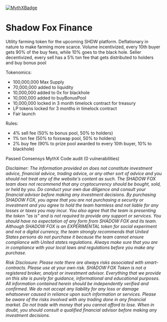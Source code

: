 [![MythXBadge](https://badgen.net/https/api.mythx.io/v1/projects/cf7d36ac-59c8-4cff-a7d0-4b34425b9a4c/badge/data?cache=300&icon=https://raw.githubusercontent.com/ConsenSys/mythx-github-badge/main/logo_white.svg)](https://docs.mythx.io/dashboard/github-badges)

# Shadow Fox Finance

Utility farming token for the upcoming SHDW platform. 
Deflationary in nature to make farming more scarce. 
Volume incentivized, every 10th buyer gets 90% of the buy fees, while 10% goes to the black hole. 
Seller decentivized, every sell has a 5% txn fee that gets distributed to holders and buy bonus pool

Tokenomics:
- 100,000,000 Max Supply
- 70,000,000 added to liquidity
- 10,000,000 added to 0x for blackhole
- 10,000,000 added to buyBonusPool
- 10,000,000 locked in 3 month timelock contract for treasury
- LP tokens locked for 3 months in timelock contract
- Fair launch

Rules:
- 4% sell fee (50% to bonus pool, 50% to holders)
- 1% txn fee (50% to foxswap pool, 50% to holders)
- 2% buy fee (90% to prize pool awarded to every 10th buyer, 10% to blackhole)

Passed Consensys MythX Code audit (0 vulnerabilities)

_Disclaimer: The information provided on does not constitute investment advice, financial advice, trading advice, or any other sort of advice and you should not treat any of the website's content as such. The SHADOW FOX team does not recommend that any cryptocurrency should be bought, sold, or held by you. Do conduct your own due diligence and consult your financial advisor before making any investment decisions. By purchasing SHADOW FOX, you agree that you are not purchasing a security or investment and you agree to hold the team harmless and not liable for any losses or taxes you may incur. You also agree that the team is presenting the token "as is" and is not required to provide any support or services. You should have no expectation of any form from SHADOW FOX and its team. Although SHADOW FOX is an EXPERIMENTAL token for social experiment and not a digital currency, the team strongly recommends that United States persons do not purchase it because the team cannot ensure compliance with United states regulations. Always make sure that you are in compliance with your local laws and regulations before you make any purchase._

_Risk Disclosure: Please note there are always risks associated with smart-contracts. Please use at your own risk. SHADOW FOX Token is not a registered broker, analyst or investment advisor. Everything that we provide on this site is purely for guidance, informational and educational purposes. All information contained herein should be independently verified and confirmed. We do not accept any liability for any loss or damage whatsoever caused in reliance upon such information or services.
Please be aware of the risks involved with any trading done in any financial market. Do not trade with money that you cannot afford to lose. When in doubt, you should consult a qualified financial advisor before making any investment decisions._
